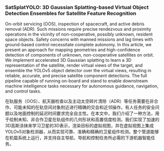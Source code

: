 ### SatSplatYOLO: 3D Gaussian Splatting-based Virtual Object Detection Ensembles for Satellite Feature Recognition

On-orbit servicing (OOS), inspection of spacecraft, and active debris removal (ADR). Such missions require precise rendezvous and proximity operations in the vicinity of non-cooperative, possibly unknown, resident space objects. Safety concerns with manned missions and lag times with ground-based control necessitate complete autonomy. In this article, we present an approach for mapping geometries and high-confidence detection of components of unknown, non-cooperative satellites on orbit. We implement accelerated 3D Gaussian splatting to learn a 3D representation of the satellite, render virtual views of the target, and ensemble the YOLOv5 object detector over the virtual views, resulting in reliable, accurate, and precise satellite component detections. The full pipeline capable of running on-board and stand to enable downstream machine intelligence tasks necessary for autonomous guidance, navigation, and control tasks.

在轨服务（OOS）、航天器检查以及主动太空碎片清除（ADR）等任务需要在非合作、可能未知的在轨空间对象附近进行精确的交会和近邻操作。有人任务的安全问题以及地面控制的延迟时间要求完全自主性。在本文中，我们介绍了一种方法，用于绘制未知、非合作卫星在轨组件的几何形状和高置信度检测。我们实现了加速的3D高斯涂抹来学习卫星的3D表示，渲染目标的虚拟视图，并在虚拟视图上集成YOLOv5对象检测器，从而实现可靠、准确和精确的卫星组件检测。整个管道能够在机载系统上运行，并支持自主导航、导航和控制任务所必需的下游机器智能任务。
